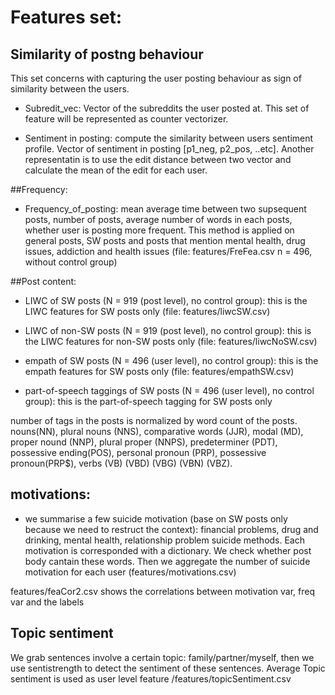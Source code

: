 # Features set:
## Similarity of postng behaviour 
This set concerns with capturing the user posting behaviour as sign of similarity between the users. 
* Subredit_vec: Vector of the subreddits the user posted at. This set of feature will be represented as counter vectorizer. 

* Sentiment in posting: compute the similarity between users sentiment profile. Vector of sentiment in posting [p1_neg, p2_pos, ..etc]. Another representatin is to use the edit distance between two vector and calculate the mean of the edit for each user. 

##Frequency:
* Frequency_of_posting: mean average time between two supsequent posts, number of posts, average number of words in each posts, whether user is posting more frequent. This method is applied on general posts, SW posts and posts that mention mental health, drug issues, addiction and health issues (file: features/FreFea.csv  n = 496, without control group) 


##Post content:
* LIWC of SW posts (N = 919 (post level), no control group): this is the LIWC features for SW posts only (file: features/liwcSW.csv)

* LIWC of non-SW posts (N = 919 (post level), no control group): this is the LIWC features for non-SW posts only (file: features/liwcNoSW.csv)

* empath of SW posts (N = 496 (user level), no control group): this is the empath features for SW posts only (file: features/empathSW.csv)

* part-of-speech taggings of SW posts (N = 496 (user level), no control group): this is the part-of-speech tagging for SW posts only 

number of tags in the posts is normalized by word count of the posts. nouns(NN), plural nouns (NNS), comparative words (JJR), modal (MD), proper nound (NNP), plural proper (NNPS), predeterminer (PDT), possessive ending(POS), personal pronoun (PRP), possessive pronoun(PRP$), verbs (VB) (VBD) (VBG) (VBN) (VBZ). 

## motivations:
* we summarise a few suicide motivation (base on SW posts only because we need to restruct the context): financial problems, drug and drinking, mental health, relationship problem suicide methods. Each motivation is corresponded with a dictionary. We check whether post body cantain these words. Then we aggregate the number of suicide motivation for each user (features/motivations.csv) 

features/feaCor2.csv shows the correlations between motivation var, freq var and the labels

## Topic sentiment
We grab sentences involve a certain topic: family/partner/myself, then we use sentistrength to detect the sentiment of these sentences. Average Topic sentiment is used as user level feature /features/topicSentiment.csv


